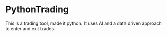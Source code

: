 # PythonTrading
This is a trading tool, made it python. It uses AI and a data driven approach to enter and exit trades.
